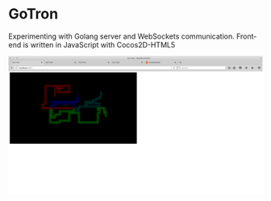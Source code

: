 # GoTron
Experimenting with Golang server and WebSockets communication. Front-end is written in JavaScript with Cocos2D-HTML5

![Screenshot of progress](docs/actiongo.png)

